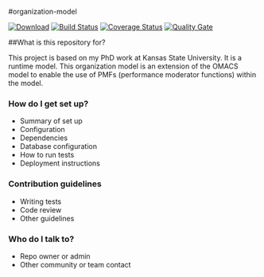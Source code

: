 #organization-model

[ ![Download][bt-img]][bt-lnk]
[![Build Status][bs-img]][bs-lnk]
[![Coverage Status][cs-img]][cs-lnk]
[![Quality Gate][qg-img]][qg-lnk]

##What is this repository for?

This project is based on my PhD work at Kansas State University. It is a runtime model. This organization model is an extension of the OMACS model to enable the use of PMFs (performance moderator functions) within the model.

### How do I get set up? ###

* Summary of set up
* Configuration
* Dependencies
* Database configuration
* How to run tests
* Deployment instructions

### Contribution guidelines ###

* Writing tests
* Code review
* Other guidelines

### Who do I talk to? ###

* Repo owner or admin
* Other community or team contact

[bt-img]: https://api.bintray.com/packages/runtimemodels/maven/chazm/images/download.svg
[bt-lnk]: https://bintray.com/runtimemodels/maven/chazm/_latestVersion
[bs-img]: https://travis-ci.org/RuntimeModels/chazm.svg?branch=master
[bs-lnk]: https://travis-ci.org/RuntimeModels/chazm
[cs-img]: https://coveralls.io/repos/RuntimeModels/chazm/badge.svg?branch=master&service=github
[cs-lnk]: https://coveralls.io/github/RuntimeModels/chazm?branch=master
[qg-img]: https://sonarqube.com/api/badges/gate?key=chazm
[qg-lnk]: https://sonarqube.com/dashboard/index/chazm
